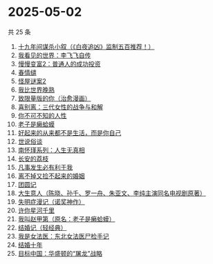 # 2025-05-02

共 25 条

<!-- BEGIN WEREAD -->
<!-- 最后更新时间 2025-05-02 16:12:51 +0800 -->
1. [十九年间谋杀小叙（《白夜追凶》监制五百推荐！）](https://weread.qq.com/web/bookDetail/887320c0813ab9e7bg016c94)
1. [我看见的世界：李飞飞自传](https://weread.qq.com/web/bookDetail/76c32a50813ab9e4fg01737b)
1. [慢慢变富2：普通人的成功投资](https://weread.qq.com/web/bookDetail/30e32e00813ab9e36g01035e)
1. [春情缱](https://weread.qq.com/web/bookDetail/667325c0813ab9de6g019eff)
1. [怪屋谜案2](https://weread.qq.com/web/bookDetail/f3632570813ab9e44g0165ac)
1. [我比世界晚熟](https://weread.qq.com/web/bookDetail/cd6323b0813ab8bfeg019ebe)
1. [致限量版的你（治愈漫画）](https://weread.qq.com/web/bookDetail/dcd32fa0813ab9e32g01748c)
1. [喜别离：三代女性的战争与和解](https://weread.qq.com/web/bookDetail/b6d32710813ab9defg011790)
1. [你不可不知的人性](https://weread.qq.com/web/bookDetail/bbe32320726cb7c7bbe431c)
1. [老子是癞蛤蟆](https://weread.qq.com/web/bookDetail/e6632110529542e66152d31)
1. [好起来的从来都不是生活，而是你自己](https://weread.qq.com/web/bookDetail/28032050813ab8649g016c07)
1. [世说俗谈](https://weread.qq.com/web/bookDetail/2c732d60813ab7a0eg0195a8)
1. [南怀瑾系列：人生无真相](https://weread.qq.com/web/bookDetail/06e32560813ab7295g0190c2)
1. [长安的荔枝](https://weread.qq.com/web/bookDetail/cc932860813ab67c2g014597)
1. [凡事发生必有利于我](https://weread.qq.com/web/bookDetail/2cb32e40813ab9e2bg016497)
1. [离不掉又捡不起来的婚姻](https://weread.qq.com/web/bookDetail/97832730813ab9e15g013c2f)
1. [团圆记](https://weread.qq.com/web/bookDetail/b64323c0813ab9595g0181f0)
1. [大生意人（陈晓、孙千、罗一舟、朱亚文、李纯主演同名电视剧原著）](https://weread.qq.com/web/bookDetail/fde32af0813ab9ba7g015f43)
1. [失明症漫记（诺奖神作）](https://weread.qq.com/web/bookDetail/94c325d05e1ae594c7c1535)
1. [许你星河千里](https://weread.qq.com/web/bookDetail/5ff32df0718d8a435ffcbfd)
1. [我叫赵甲第（原名：老子是癞蛤蟆）](https://weread.qq.com/web/bookDetail/07832f80553b1f0785069e4)
1. [结婚记（轻经典）](https://weread.qq.com/web/bookDetail/8b032d10813ab9dfag0165c8)
1. [我是女法医：东北女法医尸检手记](https://weread.qq.com/web/bookDetail/d78329c0813ab9d9bg017663)
1. [结婚十年](https://weread.qq.com/web/bookDetail/48632f10813ab9d9bg0157ca)
1. [目标中国：华盛顿的“屠龙”战略](https://weread.qq.com/web/bookDetail/b1432810813ab9dfdg016c1f)
<!-- END WEREAD -->